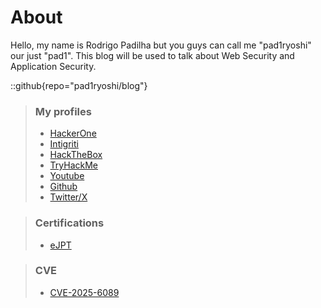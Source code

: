 # About
Hello, my name is Rodrigo Padilha but you guys can call me "pad1ryoshi" our just "pad1". This blog will be used to talk about Web Security and Application Security.

::github{repo="pad1ryoshi/blog"}

> ### My profiles
> - [HackerOne](https://hackerone.com/pad1ryoshi?type=user)
> - [Intigriti](https://app.intigriti.com/profile/pad1ryoshi)
> - [HackTheBox](https://app.hackthebox.com/profile/1867598)
> - [TryHackMe](https://tryhackme.com/p/pad1ryoshi)
> - [Youtube](https://www.youtube.com/@pad1ryoshi-x)
> - [Github](https://github.com/pad1ryoshi)
> - [Twitter/X](https://twitter.com/pad1ryoshi)

> ### Certifications
> - [eJPT](https://certs.ine.com/5041493b-1871-43ac-a91c-6c6854638362)

> ### CVE
> - [CVE-2025-6089](https://nvd.nist.gov/vuln/detail/CVE-2025-6089)